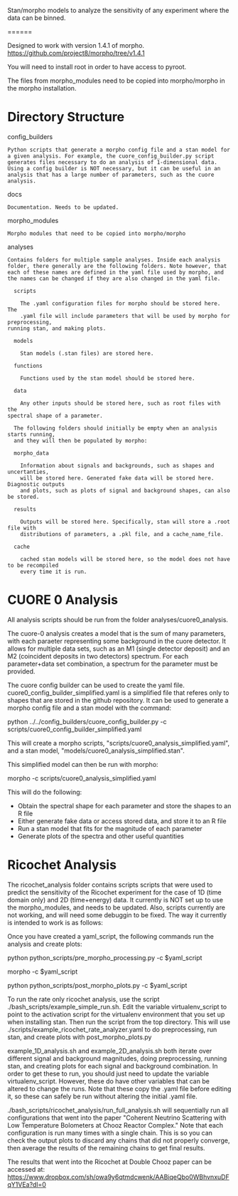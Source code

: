 Stan/morpho models to analyze the sensitivity of any experiment where the data can be binned.

======

  Designed to work with version 1.4.1 of morpho. https://github.com/project8/morpho/tree/v1.4.1
  
  You will need to install root in order to have access to pyroot.

  The files from morpho_modules need to be copied into morpho/morpho in the morpho installation.
  
Directory Structure
======

  config_builders

    Python scripts that generate a morpho config file and a stan model for a given analysis. For example, the cuore_config_builder.py script generates files necessary to do an analysis of 1-dimensional data. Using a config builder is NOT necessary, but it can be useful in an analysis that has a large number of parameters, such as the cuore analysis.

  docs

    Documentation. Needs to be updated.

  morpho_modules

    Morpho modules that need to be copied into morpho/morpho

  analyses

    Contains folders for multiple sample analyses. Inside each analysis folder, there generally are the following folders. Note however, that each of these names are defined in the yaml file used by morpho, and the names can be changed if they are also changed in the yaml file.

      scripts

        The .yaml configuration files for morpho should be stored here. The
        .yaml file will include parameters that will be used by morpho for preprocessing,
	running stan, and making plots.

      models

        Stan models (.stan files) are stored here.

      functions

        Functions used by the stan model should be stored here.

      data

        Any other inputs should be stored here, such as root files with the
	spectral shape of a parameter.

      The following folders should initially be empty when an analysis starts running,
      and they will then be populated by morpho:

      morpho_data

        Information about signals and backgrounds, such as shapes and uncertanties,
        will be stored here. Generated fake data will be stored here. Diagnostic outputs
        and plots, such as plots of signal and background shapes, can also be stored.

      results

        Outputs will be stored here. Specifically, stan will store a .root file with
        distributions of parameters, a .pkl file, and a cache_name_file.

      cache

        cached stan models will be stored here, so the model does not have to be recompiled
        every time it is run.

CUORE 0 Analysis
======

All analysis scripts should be run from the folder analyses/cuore0_analysis.

The cuore-0 analysis creates a model that is the sum of many parameters, with each paraeter representing some background in the cuore detector. It allows for multiple data sets, such as an M1 (single detector deposit) and an M2 (coincident deposits in two detectors) spectrum. For each parameter+data set combination, a spectrum for the parameter must be provided.

The cuore config builder can be used to create the yaml file. cuore0_config_builder_simplified.yaml is a simplified file that referes only to shapes that are stored in the github repository. It can be used to generate a morpho config file and a stan model with the command:

python ../../config_builders/cuore_config_builder.py -c scripts/cuore0_config_builder_simplified.yaml

This will create a morpho scripts, "scripts/cuore0_analysis_simplified.yaml", and a stan model, "models/cuore0_analysis_simplified.stan".

This simplified model can then be run with morpho:

morpho -c scripts/cuore0_analysis_simplified.yaml

This will do the following:
  - Obtain the spectral shape for each parameter and store the shapes to an R file
  - Either generate fake data or access stored data, and store it to an R file
  - Run a stan model that fits for the magnitude of each parameter
  - Generate plots of the spectra and other useful quantities


Ricochet Analysis
======

The ricochet_analysis folder contains scripts scripts that were used to predict
the sensitivity of the Ricochet experiment for the case of 1D (time domain only)
and 2D (time+energy) data. It currently is NOT set up to use the morpho_modules,
and needs to be updated. Also, scripts currently are not working, and will need
some debuggin to be fixed. The way it currently is intended to work is as follows:

  Once you have created a yaml_script, the following commands run the analysis and create plots:

  python python_scripts/pre_morpho_processing.py -c $yaml_script
  
  morpho -c $yaml_script
  
  python python_scripts/post_morpho_plots.py -c $yaml_script

  To run the rate only ricochet analysis, use the script ./bash_scripts/example_simple_run.sh.
  Edit the variable virtualenv_script to point to the activation script for the
  virtualenv environment that you set up when installing stan. Then run the script from
  the top directory. This will use ./scripts/example_ricochet_rate_analyzer.yaml to
  do preprocessing, run stan, and create plots with post_morpho_plots.py

  example_1D_analysis.sh and example_2D_analysis.sh both iterate over different signal and
  background magnitudes, doing preprocessing, running stan, and creating plots for each
  signal and background combination. In order to get these to run, you should just need to
  update the variable virtualenv_script. However, these do have other variables that
  can be altered to change the runs. Note that these copy the .yaml file before editing it,
  so these can safely be run without altering the initial .yaml file.

  ./bash_scripts/ricochet_analysis/run_full_analysis.sh will sequentially run all
  configurations that went into the paper "Coherent Neutrino Scattering with Low 
  Temperature Bolometers at Chooz Reactor Complex." Note that each configuration is
  run many times with a single chain. This is so you can check the output plots to
  discard any chains that did not properly converge, then average the results of the
  remaining chains to get final results.

  The results that went into the Ricochet at Double Chooz paper can be accessed at:
  https://www.dropbox.com/sh/owa9y6qtmdcwenk/AABiqeQbo0WBhvnxuDFqY1VEa?dl=0
